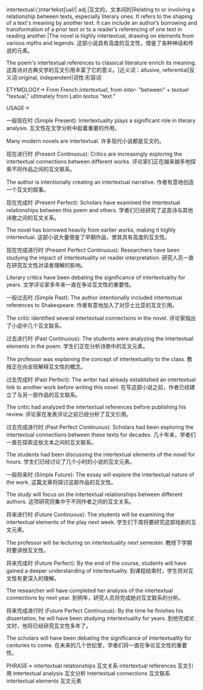 intertextual:/ˌɪntərˈtekstʃuəl/| adj.|互文的，文本间的|Relating to or involving a relationship between texts, especially literary ones. It refers to the shaping of a text's meaning by another text.  It can include an author’s borrowing and transformation of a prior text or to a reader’s referencing of one text in reading another.|The novel is highly intertextual, drawing on elements from various myths and legends. 这部小说具有高度的互文性，借鉴了各种神话和传说的元素。

The poem's intertextual references to classical literature enrich its meaning. 这首诗对古典文学的互文引用丰富了它的意义。|近义词：allusive, referential|反义词:original, independent|词性:形容词

ETYMOLOGY->
From French *intertextuel*, from *inter-* "between" + *textuel* "textual," ultimately from Latin *textus* "text."

USAGE->

一般现在时 (Simple Present):
Intertextuality plays a significant role in literary analysis. 互文性在文学分析中起着重要的作用。

Many modern novels are intertextual. 许多现代小说都是互文的。


现在进行时 (Present Continuous):
Critics are increasingly exploring the intertextual connections between different works.  评论家们正在越来越多地探索不同作品之间的互文联系。

The author is intentionally creating an intertextual narrative. 作者有意地创造一个互文的叙事。


现在完成时 (Present Perfect):
Scholars have examined the intertextual relationships between this poem and others. 学者们已经研究了这首诗与其他诗歌之间的互文关系。

The novel has borrowed heavily from earlier works, making it highly intertextual. 这部小说大量借鉴了早期作品，使其具有高度的互文性。


现在完成进行时 (Present Perfect Continuous):
Researchers have been studying the impact of intertextuality on reader interpretation. 研究人员一直在研究互文性对读者理解的影响。

Literary critics have been debating the significance of intertextuality for years. 文学评论家多年来一直在争论互文性的重要性。


一般过去时 (Simple Past):
The author intentionally included intertextual references to Shakespeare. 作者有意地加入了对莎士比亚的互文引用。

The critic identified several intertextual connections in the novel. 评论家指出了小说中几个互文联系。


过去进行时 (Past Continuous):
The students were analyzing the intertextual elements in the poem. 学生们正在分析诗歌中的互文元素。

The professor was explaining the concept of intertextuality to the class. 教授正在向全班解释互文性的概念。


过去完成时 (Past Perfect):
The writer had already established an intertextual link to another work before writing this novel.  在写这部小说之前，作者已经建立了与另一部作品的互文联系。

The critic had analyzed the intertextual references before publishing his review.  评论家在发表评论之前已经分析了互文引用。


过去完成进行时 (Past Perfect Continuous):
Scholars had been exploring the intertextual connections between these texts for decades.  几十年来，学者们一直在探索这些文本之间的互文联系。

The students had been discussing the intertextual elements of the novel for hours. 学生们已经讨论了几个小时的小说的互文元素。


一般将来时 (Simple Future):
The essay will explore the intertextual nature of the work.  这篇文章将探讨这部作品的互文性。

The study will focus on the intertextual relationships between different authors.  这项研究将集中于不同作者之间的互文关系。


将来进行时 (Future Continuous):
The students will be examining the intertextual elements of the play next week. 学生们下周将要研究这部戏剧的互文元素。

The professor will be lecturing on intertextuality next semester. 教授下学期将要讲授互文性。


将来完成时 (Future Perfect):
By the end of the course, students will have gained a deeper understanding of intertextuality. 到课程结束时，学生将对互文性有更深入的理解。

The researcher will have completed her analysis of the intertextual connections by next year. 到明年，研究人员将完成她对互文联系的分析。


将来完成进行时 (Future Perfect Continuous):
By the time he finishes his dissertation, he will have been studying intertextuality for years.  到他完成论文时，他将已经研究互文性多年了。

The scholars will have been debating the significance of intertextuality for centuries to come.  在未来的几个世纪里，学者们将一直在争论互文性的重要性。


PHRASE->
intertextual relationships 互文关系
intertextual references 互文引用
intertextual analysis 互文分析
intertextual connections  互文联系
intertextual elements 互文元素
